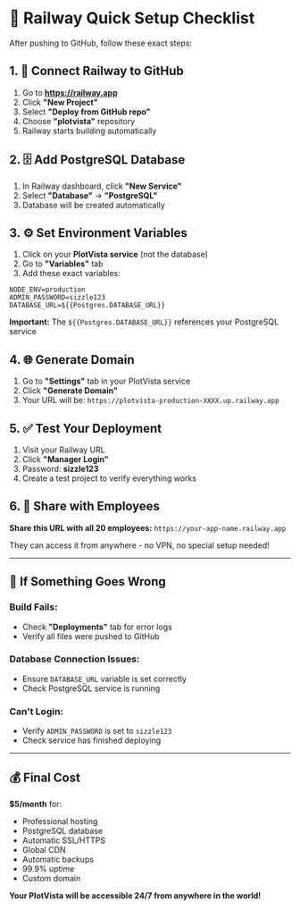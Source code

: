 # 🚂 Railway Quick Setup Checklist

After pushing to GitHub, follow these exact steps:

## 1. 🔗 Connect Railway to GitHub

1. Go to **https://railway.app**
2. Click **"New Project"**
3. Select **"Deploy from GitHub repo"**
4. Choose **"plotvista"** repository
5. Railway starts building automatically

## 2. 🗄️ Add PostgreSQL Database

1. In Railway dashboard, click **"New Service"**
2. Select **"Database"** → **"PostgreSQL"**
3. Database will be created automatically

## 3. ⚙️ Set Environment Variables

1. Click on your **PlotVista service** (not the database)
2. Go to **"Variables"** tab
3. Add these exact variables:

```
NODE_ENV=production
ADMIN_PASSWORD=sizzle123
DATABASE_URL=${{Postgres.DATABASE_URL}}
```

**Important:** The `${{Postgres.DATABASE_URL}}` references your PostgreSQL service

## 4. 🌐 Generate Domain

1. Go to **"Settings"** tab in your PlotVista service
2. Click **"Generate Domain"**
3. Your URL will be: `https://plotvista-production-XXXX.up.railway.app`

## 5. ✅ Test Your Deployment

1. Visit your Railway URL
2. Click **"Manager Login"**
3. Password: **sizzle123**
4. Create a test project to verify everything works

## 6. 📱 Share with Employees

**Share this URL with all 20 employees:**
`https://your-app-name.railway.app`

They can access it from anywhere - no VPN, no special setup needed!

---

## 🔧 If Something Goes Wrong

### Build Fails:
- Check **"Deployments"** tab for error logs
- Verify all files were pushed to GitHub

### Database Connection Issues:
- Ensure `DATABASE_URL` variable is set correctly
- Check PostgreSQL service is running

### Can't Login:
- Verify `ADMIN_PASSWORD` is set to `sizzle123`
- Check service has finished deploying

---

## 💰 Final Cost

**$5/month** for:
- Professional hosting
- PostgreSQL database
- Automatic SSL/HTTPS
- Global CDN
- Automatic backups
- 99.9% uptime
- Custom domain

**Your PlotVista will be accessible 24/7 from anywhere in the world!**